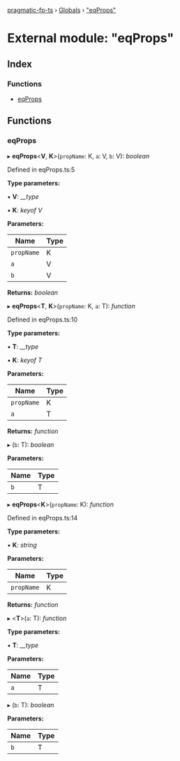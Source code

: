 [pragmatic-fp-ts](../README.md) › [Globals](../globals.md) › ["eqProps"](_eqprops_.md)

# External module: "eqProps"

## Index

### Functions

* [eqProps](_eqprops_.md#eqprops)

## Functions

###  eqProps

▸ **eqProps**<**V**, **K**>(`propName`: K, `a`: V, `b`: V): *boolean*

Defined in eqProps.ts:5

**Type parameters:**

▪ **V**: *__type*

▪ **K**: *keyof V*

**Parameters:**

Name | Type |
------ | ------ |
`propName` | K |
`a` | V |
`b` | V |

**Returns:** *boolean*

▸ **eqProps**<**T**, **K**>(`propName`: K, `a`: T): *function*

Defined in eqProps.ts:10

**Type parameters:**

▪ **T**: *__type*

▪ **K**: *keyof T*

**Parameters:**

Name | Type |
------ | ------ |
`propName` | K |
`a` | T |

**Returns:** *function*

▸ (`b`: T): *boolean*

**Parameters:**

Name | Type |
------ | ------ |
`b` | T |

▸ **eqProps**<**K**>(`propName`: K): *function*

Defined in eqProps.ts:14

**Type parameters:**

▪ **K**: *string*

**Parameters:**

Name | Type |
------ | ------ |
`propName` | K |

**Returns:** *function*

▸ <**T**>(`a`: T): *function*

**Type parameters:**

▪ **T**: *__type*

**Parameters:**

Name | Type |
------ | ------ |
`a` | T |

▸ (`b`: T): *boolean*

**Parameters:**

Name | Type |
------ | ------ |
`b` | T |
